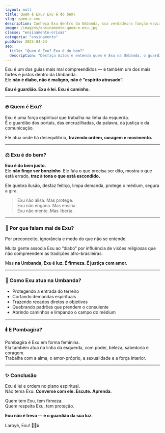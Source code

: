 ```yaml
---
layout: null
title: Quem é Exu? Exu é do bem?
slug: quem-e-exu
description: Conheça Exu dentro da Umbanda, sua verdadeira função espiritual e por que ele é tão mal compreendido.
image: /imagens/ensinamento-quem-e-exu.jpg
classe: "ensinamento-orixas"
categoria: "ensinamento"
pubDate: 2025-04-24
seo:
  title: "Quem é Exu? Exu é do bem?"
  description: "Desfaça mitos e entenda quem é Exu na Umbanda, o guardião dos caminhos e defensor da justiça espiritual."
---
```

Exu é um dos guias mais mal compreendidos — e também um dos mais fortes e justos dentro da Umbanda.  
Ele **não é diabo, não é maligno, não é “espírito atrasado”.**

**Exu é guardião. Exu é lei. Exu é caminho.**

---

### 🔥 Quem é Exu?

Exu é uma força espiritual que trabalha na linha da esquerda.  
É o guardião dos portais, das encruzilhadas, da palavra, da justiça e da comunicação.

Ele atua onde há desequilíbrio, **trazendo ordem, coragem e movimento.**

---

### ⚖️ Exu é do bem?

**Exu é do bem justo.**  
Ele **não finge ser bonzinho**. Ele fala o que precisa ser dito, mostra o que está errado, **traz à tona o que está escondido.**

Ele quebra ilusão, desfaz feitiço, limpa demanda, protege o médium, segura a gira.

> Exu não alisa. Mas protege.  
> Exu não engana. Mas ensina.  
> Exu não mente. Mas liberta.

---

### 🧿 Por que falam mal de Exu?

Por preconceito, ignorância e medo do que não se entende.

Muita gente associa Exu ao “diabo” por influência de visões religiosas que não compreendem as tradições afro-brasileiras.

Mas **na Umbanda, Exu é luz. É firmeza. É justiça com amor.**

---

### 👣 Como Exu atua na Umbanda?

- Protegendo a entrada do terreiro  
- Cortando demandas espirituais  
- Trazendo recados diretos e objetivos  
- Quebrando padrões que prendem o consulente  
- Abrindo caminhos e limpando o campo do médium

---

### 🕯️ E Pombagira?

Pombagira é Exu em forma feminina.  
Ela também atua na linha da esquerda, com poder, beleza, sabedoria e coragem.  
Trabalha com a alma, o amor-próprio, a sexualidade e a força interior.

---

### ✨ Conclusão

Exu é lei e ordem no plano espiritual.  
Não tema Exu. **Converse com ele. Escute. Aprenda.**

Quem tem Exu, tem firmeza.  
Quem respeita Exu, tem proteção.

**Exu não é treva — é o guardião da sua luz.**

Laroyê, Exu! 🌿🔥🕯️
